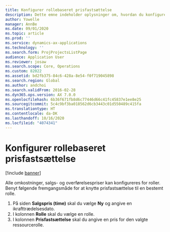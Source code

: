 ```yaml
---
title: Konfigurer rollebaseret prisfastsættelse
description: Dette emne indeholder oplysninger om, hvordan du konfigurerer prisfastsættelse for bestemte roller.
author: Yowelle
manager: AnnBe
ms.date: 09/01/2020
ms.topic: article
ms.prod: ''
ms.service: dynamics-ax-applications
ms.technology: ''
ms.search.form: ProjProjectsListPage
audience: Application User
ms.reviewer: josaw
ms.search.scope: Core, Operations
ms.custom: 82022
ms.assetid: bd2fb375-84c6-428a-8e54-f0f719045898
ms.search.region: Global
ms.author: andchoi
ms.search.validFrom: 2016-02-28
ms.dyn365.ops.version: AX 7.0.0
ms.openlocfilehash: 6b36f671fb8d6c77446d66c41fc45837e1ee8e25
ms.sourcegitcommit: 5c4c9bf3ba018562d6cb3443c01d550489c415fa
ms.translationtype: HT
ms.contentlocale: da-DK
ms.lasthandoff: 10/16/2020
ms.locfileid: "4074341"
---
```

# <a name="set-up-role-based-pricing"></a>Konfigurer rollebaseret prisfastsættelse

[!include [banner](../includes/banner.md)]

Alle omkostninger, salgs- og overførelsespriser kan konfigureres for roller. Benyt følgende fremgangsmåde for at knytte prisfastsættelse til en bestemt rolle.

1. På siden **Salgspris (time)** skal du vælge **Ny** og angive en ikrafttrædelsesdato.
2. I kolonnen **Rolle** skal du vælge en rolle.
3. I kolonnen **Prisfastsættelse** skal du angive en pris for den valgte ressourcerolle.
